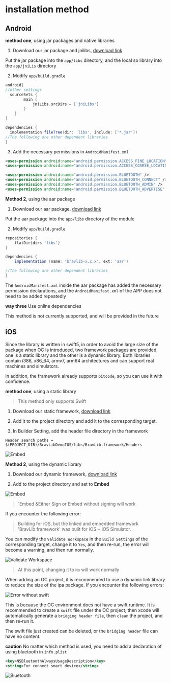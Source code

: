 # installation method

## Android

**method one**, using jar packages and native libraries
1. Download our jar package and jnilibs, [download link](https://github.com/BravFit/BravLib/releases)

Put the jar package into the `app/libs` directory, and the local so library into the `app/jniLis` directory

2. Modify `app/build.gradle`
```groovy
android{
//other settings
  sourceSets {
        main {
            jniLibs.srcDirs = ['jniLibs']
        }
    }
}

dependencies {
  implementation fileTree(dir: 'libs', include: ['*.jar'])
//The following are other dependent libraries
}

```

3. Add the necessary permissions in `AndroidManifest.xml`
```xml
<uses-permission android:name="android.permission.ACCESS_FINE_LOCATION" />
<uses-permission android:name="android.permission.ACCESS_COARSE_LOCATION" />

<uses-permission android:name="android.permission.BLUETOOTH" />
<uses-permission android:name="android.permission.BLUETOOTH_CONNECT" />
<uses-permission android:name="android.permission.BLUETOOTH_ADMIN" />
<uses-permission android:name="android.permission.BLUETOOTH_ADVERTISE" />
```

**Method 2**, using the aar package

1. Download our aar package, [download link](https://github.com/BravFit/BravLib/releases)

Put the aar package into the `app/libs` directory of the module

2. Modify `app/build.gradle`

```groovy
repositories {
    flatDir{dirs 'libs'}
}

dependencies {
    implementation (name: 'bravlib-x.x.x', ext: 'aar')

//The following are other dependent libraries
}

```

The `AndroidManifest.xml` inside the aar package has added the necessary permission declarations, and the `AndroidManifest.xml` of the APP does not need to be added repeatedly


**way three** Use online dependencies

This method is not currently supported, and will be provided in the future

## iOS

Since the library is written in swift5, in order to avoid the large size of the package when OC is introduced, two framework packages are provided, one is a static library and the other is a dynamic library. Both libraries contain i386, x86_64, armv7, arm64 architectures and can support real machines and simulators.

In addition, the framework already supports `bitcode`, so you can use it with confidence.

**method one**, using a static library

> This method only supports Swift

1. Download our static framework, [download link]()

2. Add it to the project directory and add it to the corresponding target.

3. In Builder Setting, add the header file directory in the framework

```
Header search paths = $(PROJECT_DIR)/BravLibDemoIOS/libs/BravLib.framework/Headers
```

![Embed](@img/img_ios_config_headers.png)

**Method 2**, using the dynamic library

1. Download our dynamic framework, [download link](https://github.com/BravFit/BravLib/releases)

2. Add to the project directory and set to **Embed**

![Embed](@img/img_ios_config_dynamic_embed.png)

> `Embed &Either Sign or Embed without signing will work

If you encounter the following error:

> Building for iOS, but the linked and embedded framework 'BravLib.framework' was built for iOS + iOS Simulator. 

You can modify the `Validate Workspace` in the `Build Settings` of the corresponding target, change it to `Yes`, and then re-run, the error will become a warning, and then run normally.

![Validate Workspace](@img/img_ios_config_dynamic_validate_workspace.png)

> At this point, changing it to `No` will work normally

When adding an OC project, it is recommended to use a dynamic link library to reduce the size of the ipa package. If you encounter the following errors:

![Error without swift](@img/img_ios_oc_error.png)

This is because the OC environment does not have a swift runtime. It is recommended to create a `swift` file under the OC project, then xcode will automatically generate a `bridging header file`, then `clean` the project, and then re-run it.

The swift file just created can be deleted, or the `bridging header` file can have no content.


**caution**
No matter which method is used, you need to add a declaration of using bluetooth in `info.plist`
```xml
<key>NSBluetoothAlwaysUsageDescription</key>
<string>For connect smart device</string>
```
![Bluetooth](@img/img_ios_config_bluetooth_permission.png)
